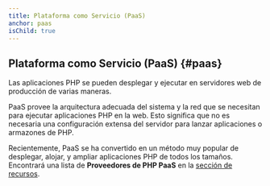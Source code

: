```yaml
---
title: Plataforma como Servicio (PaaS)
anchor: paas
isChild: true
---
```


## Plataforma como Servicio (PaaS) {#paas}

Las aplicaciones PHP se pueden desplegar y ejecutar en servidores web de producción de varias maneras.

PaaS provee la arquitectura adecuada del sistema y la red que se necesitan para ejecutar aplicaciones PHP en la web. Esto significa que no es necesaria una configuración extensa del servidor para lanzar aplicaciones o armazones de PHP.

Recientemente, PaaS se ha convertido en un método muy popular de desplegar, alojar, y ampliar aplicaciones PHP de todos los tamaños. Encontrará una lista de **Proveedores de PHP PaaS** en la [sección de recursos](#recursos).

